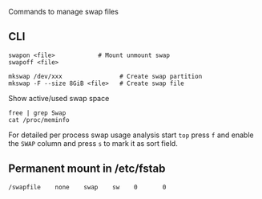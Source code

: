 Commands to manage swap files

## CLI

    swapon <file>            # Mount unmount swap
    swapoff <file>

    mkswap /dev/xxx                # Create swap partition
    mkswap -F --size 8GiB <file>   # Create swap file

Show active/used swap space

    free | grep Swap         
    cat /proc/meminfo

For detailed per process swap usage analysis start `top` press `f` and enable 
the `SWAP` column and press `s` to mark it as sort field.

## Permanent mount in /etc/fstab

    /swapfile    none    swap    sw    0       0
